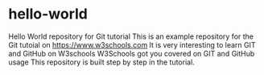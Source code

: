 # hello-world
Hello World repository for Git tutorial
This is an example repository for the Git tutoial on https://www.w3schools.com
It is very interesting to learn GIT and GitHub on W3schools 
W3Schools got you covered on GIT and GitHub usage
This repository is built step by step in the tutorial.
